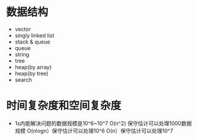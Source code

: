 # 数据结构
- vector
- singly linked list
- stack & queue
- queue
- string
- tree
- heap(by array)
- heap(by tree)
- search

# 时间复杂度和空间复杂度
- 1s内能解决问题的数据规模是10^6~10^7
  O(n^2) 保守估计可以处理1000数据规模
  O(nlogn）保守估计可以处理10^6
  O(n）保守估计可以处理10^7
